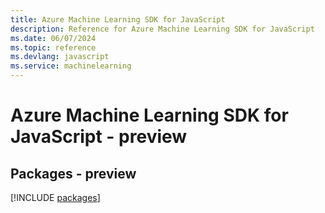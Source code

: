 ```yaml
---
title: Azure Machine Learning SDK for JavaScript
description: Reference for Azure Machine Learning SDK for JavaScript
ms.date: 06/07/2024
ms.topic: reference
ms.devlang: javascript
ms.service: machinelearning
---
```

# Azure Machine Learning SDK for JavaScript - preview
## Packages - preview
[!INCLUDE [packages](machine-learning-index.md)]
